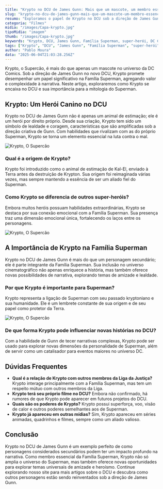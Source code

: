 ```yaml
---
title: "Krypto no DCU de James Gunn: Mais que um mascote, um membro essencial da Família Superman?"
slug: "krypto-no-dcu-de-james-gunn-mais-que-um-mascote-um-membro-essencial-da-familia-superman"
resumo: "Exploramos o papel de Krypto no DCU sob a direção de James Gunn, analisando sua importância como membro da Família Superman e seu impacto na narrativa."
categoria: "Filmes"
midia: "/images/Capa-krypto.jpg"
tipoMidia: "imagem"
thumb: "/images/Capa-krypto.jpg"
keywords: "Krypto, DCU, James Gunn, Família Superman, super-herói, DC Comics, narrativa, lealdade"
tags: ["Krypto", "DCU", "James Gunn", "Família Superman", "super-herói", "DC Comics", "narrativa", "lealdade"]
author: "Pablo Moura"
data: "2025-06-04T21:03:28.256Z"
---
```


<p>Krypto, o Supercão, é mais do que apenas um mascote no universo da DC Comics. Sob a direção de James Gunn no novo DCU, Krypto promete desempenhar um papel significativo na Família Superman, agregando valor e complexidade à narrativa. Neste artigo, exploraremos como Krypto se encaixa no DCU e sua importância para a mitologia do Superman.</p>

<h2>Krypto: Um Herói Canino no DCU</h2>
<p>Krypto no DCU de James Gunn não é apenas um animal de estimação; ele é um herói por direito próprio. Desde sua criação, Krypto tem sido um símbolo de lealdade e coragem, características que são amplificadas sob a direção criativa de Gunn. Com habilidades que rivalizam com as do próprio Superman, Krypto se torna um elemento essencial na luta contra o mal.</p>

![Krypto, O Supercão](/images/o-supercao.png)

<h3>Qual é a origem de Krypto?</h3>
<p>Krypto foi introduzido como o animal de estimação de Kal-El, enviado à Terra antes da destruição de Krypton. Sua origem foi reimaginada várias vezes, mas sempre mantendo a essência de ser um aliado fiel do Superman.</p>

<h3>Como Krypto se diferencia de outros super-heróis?</h3>
<p>Embora muitos heróis possuam habilidades extraordinárias, Krypto se destaca por sua conexão emocional com a Família Superman. Sua presença traz uma dimensão emocional única, fortalecendo os laços entre os personagens.</p>

![Krypto, O Supercão](/images/superman_krypto_cena.jpg)

<h2>A Importância de Krypto na Família Superman</h2>
<p>Krypto no DCU de James Gunn é mais do que um personagem secundário; ele é parte integrante da Família Superman. Sua inclusão no universo cinematográfico não apenas enriquece a história, mas também oferece novas possibilidades de narrativa, explorando temas de amizade e lealdade.</p>

<h3>Por que Krypto é importante para Superman?</h3>
<p>Krypto representa a ligação de Superman com seu passado kryptoniano e sua humanidade. Ele é um lembrete constante de sua origem e de seu papel como protetor da Terra.</p>

![Krypto, O Supercão](/images/supsoann_cv1.jpg)

<h3>De que forma Krypto pode influenciar novas histórias no DCU?</h3>
<p>Com a habilidade de Gunn de tecer narrativas complexas, Krypto pode ser usado para explorar novas dimensões da personalidade de Superman, além de servir como um catalisador para eventos maiores no universo DC.</p>

<h2>Dúvidas Frequentes</h2>
<ul>
<li><strong>Qual é a relação de Krypto com outros membros da Liga da Justiça?</strong> Krypto interage principalmente com a Família Superman, mas tem um respeito mútuo com outros membros da Liga.</li>
<li><strong>Krypto terá seu próprio filme no DCU?</strong> Embora não confirmado, há rumores de que Krypto pode aparecer em futuros projetos do DCU.</li>
<li><strong>Quais são os poderes de Krypto?</strong> Krypto possui superforça, voo, visão de calor e outros poderes semelhantes aos de Superman.</li>
<li><strong>Krypto já apareceu em outras mídias?</strong> Sim, Krypto apareceu em séries animadas, quadrinhos e filmes, sempre como um aliado valioso.</li>
</ul>

<h2>Conclusão</h2>
<p>Krypto no DCU de James Gunn é um exemplo perfeito de como personagens considerados secundários podem ter um impacto profundo na narrativa. Como membro essencial da Família Superman, Krypto não só amplia o universo do Superman, mas também oferece novas oportunidades para explorar temas universais de amizade e heroísmo. Continue explorando nosso site para mais artigos sobre o DCU e descubra como outros personagens estão sendo reinventados sob a direção de James Gunn.</p>
